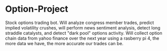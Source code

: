 # Option-Project
Stock options trading bot. Will analyze congress member trades, predict implied volatility crushes, will perform news sentiment analysis, detect long straddle catalysts, and detect "dark pool" options activity. Will collect option chain data from yahoo finance over the next year using a rasberry pi 4, the more data we have, the more accurate our trades can be.
